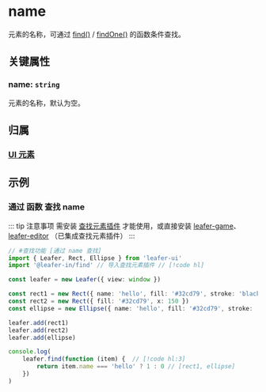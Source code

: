 # name

元素的名称，可通过 [find()](/reference/UI/find.md) / [findOne()](/reference/UI/findOne.md) 的函数条件查找。

## 关键属性

### name: `string`

元素的名称，默认为空。

## 归属

### [UI 元素](/reference/display/UI.md)

## 示例

### 通过 函数 查找 name

::: tip 注意事项
需安装 [查找元素插件](/plugin/in/find/index.md) 才能使用，或直接安装 [leafer-game](/guide/install/game/start.md)、 [leafer-editor](/guide/install/editor/start.md) （已集成查找元素插件）
:::

```ts
// #查找功能 [通过 name 查找]
import { Leafer, Rect, Ellipse } from 'leafer-ui'
import '@leafer-in/find' // 导入查找元素插件 // [!code hl] 

const leafer = new Leafer({ view: window })

const rect1 = new Rect({ name: 'hello', fill: '#32cd79', stroke: 'black' })
const rect2 = new Rect({ fill: '#32cd79', x: 150 })
const ellipse = new Ellipse({ name: 'hello', fill: '#32cd79', stroke: 'black', x: 300 })

leafer.add(rect1)
leafer.add(rect2)
leafer.add(ellipse)

console.log(
    leafer.find(function (item) {  // [!code hl:3] 
        return item.name === 'hello' ? 1 : 0 // [rect1, ellipse]
    })
)
```
